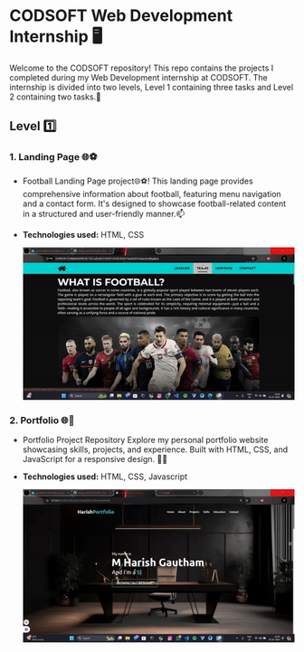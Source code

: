 # CODSOFT Web Development Internship 🖥️
Welcome to the CODSOFT repository! This repo contains the projects I completed during my Web Development internship at CODSOFT. The internship is divided into two levels, Level 1 containing three tasks and Level 2 containing two tasks.📝

## Level 1️⃣

### 1. Landing Page 🌐⚽
- Football Landing Page project🌐⚽! This landing page provides comprehensive information about football, featuring menu navigation and a contact form. It's designed to showcase football-related content in a structured and user-friendly manner.📫
- **Technologies used:** HTML, CSS

  ![image](https://github.com/harishy0406/CODSOFT/blob/main/Task1.gif)

  
### 2. Portfolio 🌐💼
- Portfolio Project Repository Explore my personal portfolio website showcasing skills, projects, and experience. Built with HTML, CSS, and JavaScript for a responsive design. 💼🚀
- **Technologies used:** HTML, CSS, Javascript

  ![image](https://github.com/harishy0406/CODSOFT/blob/main/Task2.gif)
